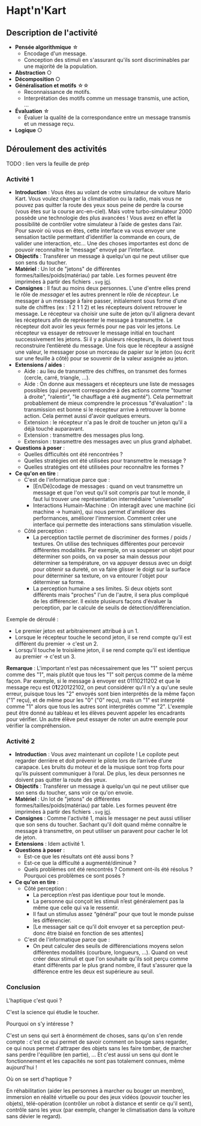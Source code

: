 # Hapt'n'Kart

## Description de l'activité

* **Pensée algorithmique** ☆
  * Encodage d'un message.
  * Conception des stimuli en s'assurant qu'ils sont discriminables par une majorité de la population.
* **Abstraction** ○
* **Décomposition** ○
* **Généralisation et motifs** ☆☆
  * Reconnaissance de motifs.
  * Interprétation des motifs comme un message transmis, une action, ...
* **Évaluation** ☆
  * Évaluer la qualité de la correspondance entre un message transmis et un message reçu.
* **Logique** ○

## Déroulement des activités

TODO : lien vers la feuille de prép

### Activité 1

* **Introduction** : Vous êtes au volant de votre simulateur de voiture Mario Kart. Vous voulez changer la climatisation ou la radio, mais vous ne pouvez pas quitter la route des yeux sous peine de perdre la course (vous êtes sur la course arc-en-ciel). Mais votre turbo-simulateur 2000 possède une technologie des plus avancées ! Vous avez en effet la possibilité de contrôler votre simulateur à l’aide de gestes dans l’air. Pour savoir où vous en êtes, cette interface va vous envoyer une sensation tactile permettant d’identifier la commande en cours, de valider une interaction, etc... Une des choses importantes est donc de pouvoir reconnaître le “message” envoyé par l’interface.
* **Objectifs** : Transférer un message à quelqu'un qui ne peut utiliser que son sens du toucher.
* **Matériel** : Un lot de "jetons" de différentes formes/tailles/poids(matériau) par table. Les formes peuvent être imprimées à partir des fichiers `.svg` [ici](https://github.com/InfoSansOrdi/pedago-rennes/tree/trunk/Haptique).
* **Consignes** : Il faut au moins deux personnes. L'une d'entre elles prend le rôle de *messager* et les autres prennent le rôle de *récepteur*. Le messager à un message à faire passer, initialement sous forme d'une suite de chiffres (ex : 1 2 1 1 2) et les récepteurs  doivent retrouver le message. Le récepteur va choisir une suite de jeton qu'il alignera devant les récepteurs afin de représenter le message à transmettre. Le récepteur doit avoir les yeux fermés pour ne pas voir les jetons. Le récepteur va essayer de retrouver le message initial en touchant successivement les jetons. Si il y a plusieurs récepteurs, ils doivent tous reconstruire l’entièreté du message. Une fois que le récepteur a assigné une valeur, le messager pose un morceau de papier sur le jeton (ou écrit sur une feuille à côté) pour se souvenir de la valeur assignée au jeton.
* **Extensions / aides** :
  * Aide : au lieu de transmettre des chiffres, on transmet des formes (cercle, carré, triangle, ...).
  * Aide : On donne aux messagers et récepteurs une liste de messages possibles (qui peuvent correspondre à des actions comme "tourner à droite", "ralentir", "le chauffage a été augmenté"). Cela permettrait probablement de mieux comprendre le processus "d'évaluation" : la transmission est bonne si le récepteur arrive à retrouver la bonne action. Cela permet aussi d'avoir quelques erreurs.
  * Extension : le récepteur n'a pas le droit de toucher un jeton qu'il a déjà touché auparavant.
  * Extension : transmettre des messages plus long.
  * Extension : transmettre des messages avec un plus grand alphabet.
* **Questions à poser** : 
  * Quelles difficultés ont été rencontrées ?
  * Quelles stratégies ont été utilisées pour transmettre le message ?
  * Quelles stratégies ont été utilisées pour reconnaître les formes ?
* **Ce qu'on en tire** :
  * C'est de l'informatique parce que :
    * [En/Dé]codage de messages : quand on veut transmettre un message et que l'on veut qu'il soit compris par tout le monde, il faut lui trouver une représentation intermédiaire "universelle"
    * Interactions Humain-Machine : On interagit avec une machine (ici machine → humain), qui nous permet d'améliorer des performances, améliorer l'immersion. Comment créer une interface qui permette des interactions sans stimulation visuelle.
  * Côté perception :
    * La perception tactile permet de discriminer des formes / poids / textures. On utilise des techniques différentes pour percevoir différentes modalités. Par exemple, on va soupeser un objet pour déterminer son poids, on va poser sa main dessus pour déterminer sa température, on va appuyer dessus avec un doigt pour obtenir sa dureté, on va faire glisser le doigt sur la surface pour déterminer sa texture, on va entourer l'objet pour déterminer sa forme.
    * La perception humaine a ses limites. Si deux objets sont différents mais "proches" l'un de l'autre, il sera plus compliqué de les différencier. Il existe plusieurs façons d'évaluer la perception, par le calcule de seuils de détection/différenciation.


Exemple de déroulé :
* Le premier jeton est arbitrairement attribué à un 1.
* Lorsque le récepteur touche le second jeton, il se rend compte qu'il est différent du premier → c'est un 2.
* Lorsqu'il touche le troisième jeton, il se rend compte qu'il est identique au premier → c'est un 3.

**Remarque** : L'important n'est pas nécessairement que les "1" soient perçus comme des "1", mais plutôt que tous les "1" soit perçus comme de la même façon. Par exemple, si le message à envoyer est 01110211202 et que le message reçu est 0**1**220122102, on peut considérer qu'il n'y a qu'une seule erreur, puisque tous les "2" envoyés sont bien interprétés de la même façon ("1" reçu), et de même pour les "0" ("0" reçu), mais un "1" est interprété comme "1" alors que tous les autres sont interprétés comme "2". L'exemple peut être donné au tableau et les élèves peuvent appeler les encadrants pour vérifier. Un autre élève peut essayer de noter un autre exemple pour vérifier la compréhension.

### Activité 2

* **Introduction** : Vous avez maintenant un copilote ! Le copilote peut regarder derrière et doit prévenir le pilote lors de l’arrivée d’une carapace. Les bruits du moteur et de la musique sont trop forts pour qu’ils puissent communiquer à l’oral. De plus, les deux personnes ne doivent pas quitter la route des yeux.
* **Objectifs** : Transférer un message à quelqu'un qui ne peut utiliser que son sens du toucher, sans voir ce qu'on envoie.
* **Matériel** : Un lot de "jetons" de différentes formes/tailles/poids(matériau) par table. Les formes peuvent être imprimées à partir des fichiers `.svg` [ici](https://github.com/InfoSansOrdi/pedago-rennes/tree/trunk/Haptique).
* **Consignes** : Comme l'activité 1, mais le messager ne peut aussi utiliser que son sens du toucher. Sachant qu'il doit quand même connaître le message à transmettre, on peut utiliser un paravent pour cacher le lot de jeton.
* **Extensions** : Idem activité 1.
* **Questions à poser** : 
  * Est-ce que les résultats ont été aussi bons ?
  * Est-ce que la difficulté a augmenté/diminué ?
  * Quels problèmes ont été rencontrés ? Comment ont-ils été résolus ? Pourquoi ces problèmes ce sont posés ?
* **Ce qu'on en tire** :
  * Côté perception :
    * La perception n’est pas identique pour tout le monde.
    * La personne qui conçoit les stimuli n’est généralement pas la même que celle qui va le ressentir.
    * Il faut un stimulus assez “général” pour que tout le monde puisse les différencier.
    * [Le messager sait ce qu’il doit envoyer et sa perception peut-donc être biaisé en fonction de ses attentes]
  * C'est de l'informatique parce que :
    * On peut calculer des seuils de différenciations moyens selon différentes modalités (courbure, longueurs, ...). Quand on veut créer deux stimuli et que l'on souhaite qu'ils soit perçu comme étant différents par le plus grand nombre, il faut s'assurer que la différence entre les deux est supérieure au seuil.

### Conclusion

L'haptique c'est quoi ?

C'est la science qui étudie le toucher.

Pourquoi on s'y intéresse ?

C'est un sens qui sert à énormément de choses, sans qu'on s'en rende compte : c'est ce qui permet de savoir comment on bouge sans regarder, ce qui nous permet d'attraper des objets sans les faire tomber, de marcher sans perdre l'équilibre (en partie), ...
Et c'est aussi un sens qui dont le fonctionnement et les capacités ne sont pas totalement connues, même aujourd'hui !

Où on se sert d'haptique ?

En réhabilitation (aider les personnes à marcher ou bouger un membre), immersion en réalité virtuelle ou pour des jeux vidéos (pouvoir toucher les objets), télé-opération (contrôler un robot à distance et sentir ce qu'il sent), contrôle sans les yeux (par exemple, changer le climatisation dans la voiture sans dévier le regard).

